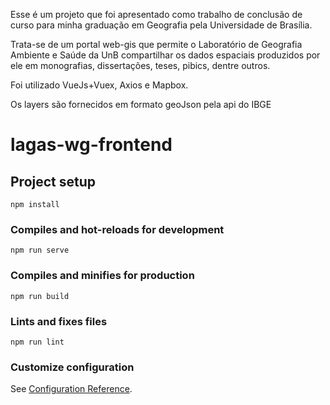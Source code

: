 Esse é um projeto que foi apresentado como trabalho de conclusão de curso para minha graduação em Geografia pela Universidade de Brasília.

Trata-se de um portal web-gis que permite o Laboratório de Geografia Ambiente e Saúde da UnB compartilhar os dados espaciais produzidos por ele em monografias, dissertações, teses, pibics, dentre outros.

Foi utilizado VueJs+Vuex, Axios e Mapbox.

Os layers são fornecidos em formato geoJson pela api do IBGE

# lagas-wg-frontend

## Project setup
```
npm install
```

### Compiles and hot-reloads for development
```
npm run serve
```

### Compiles and minifies for production
```
npm run build
```

### Lints and fixes files
```
npm run lint
```

### Customize configuration
See [Configuration Reference](https://cli.vuejs.org/config/).
